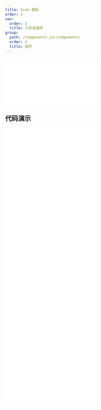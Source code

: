 ```yaml
---
title: Icon 图标
order: 1
nav:
  order: 3
  title: 小优采组件
group:
  path: /components-jxc/components
  order: 2
  title: 组件
---
```


<div>
<embed src="@docs-common/icon/index.md"></embed>
</div>
        
## 代码演示

<Row gutter=8>

  <Col span=12>
    
  <div class="code-box"><embed src="@abiz-rc-jxc/icon/demo/basic-icon-jxc.md"></embed></div>
          
  <div class="code-box"><embed src="@abiz-rc-jxc/icon/demo/iconfont-icon-jxc.md"></embed></div>
          
  <div class="code-box"><embed src="@abiz-rc-jxc/icon/demo/two-tone-icon-jxc.md"></embed></div>
          
  </Col>
          
  <Col span=12>
    
  <div class="code-box"><embed src="@abiz-rc-jxc/icon/demo/custom-icon-jxc.md"></embed></div>
          
  <div class="code-box"><embed src="@abiz-rc-jxc/icon/demo/scriptUrl-icon-jxc.md"></embed></div>
          
  </Col>
          
</Row>
        
<div><embed src="@docs-common/icon/index-api.md"></embed><div>
        